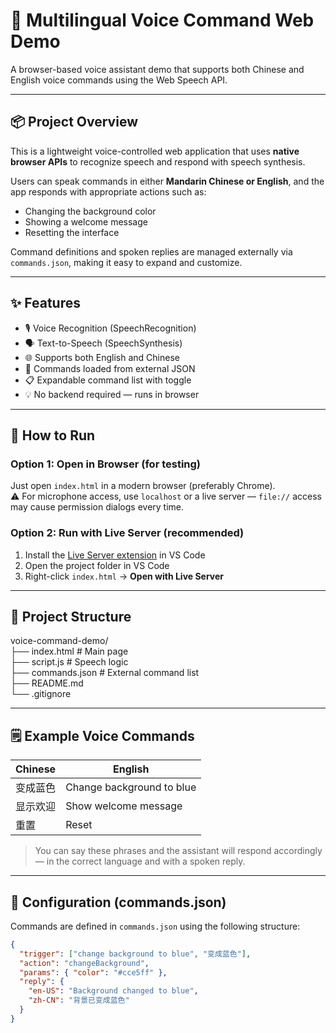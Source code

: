 # 🎤 Multilingual Voice Command Web Demo

A browser-based voice assistant demo that supports both Chinese and English voice commands using the Web Speech API.

---

## 📦 Project Overview

This is a lightweight voice-controlled web application that uses **native browser APIs** to recognize speech and respond with speech synthesis.

Users can speak commands in either **Mandarin Chinese or English**, and the app responds with appropriate actions such as:

- Changing the background color
- Showing a welcome message
- Resetting the interface

Command definitions and spoken replies are managed externally via `commands.json`, making it easy to expand and customize.

---

## ✨ Features

- 🎙️ Voice Recognition (SpeechRecognition)
- 🗣️ Text-to-Speech (SpeechSynthesis)
- 🌐 Supports both English and Chinese
- 📁 Commands loaded from external JSON
- 📋 Expandable command list with toggle
- 💡 No backend required — runs in browser

---

## 🚀 How to Run

### Option 1: Open in Browser (for testing)

Just open `index.html` in a modern browser (preferably Chrome).  
⚠️ For microphone access, use `localhost` or a live server — `file://` access may cause permission dialogs every time.

### Option 2: Run with Live Server (recommended)

1. Install the [Live Server extension](https://marketplace.visualstudio.com/items?itemName=ritwickdey.LiveServer) in VS Code
2. Open the project folder in VS Code
3. Right-click `index.html` → **Open with Live Server**

---

## 📂 Project Structure
voice-command-demo/ <br />
  ├── index.html # Main page <br />
  ├── script.js # Speech logic <br />
  ├── commands.json # External command list <br />
  ├── README.md <br />
  └── .gitignore <br />

---

## 🗒️ Example Voice Commands

| Chinese | English |
|---------|---------|
| 变成蓝色 | Change background to blue |
| 显示欢迎 | Show welcome message |
| 重置 | Reset |

> You can say these phrases and the assistant will respond accordingly — in the correct language and with a spoken reply.

---

## 🔧 Configuration (commands.json)

Commands are defined in `commands.json` using the following structure:

```json
{
  "trigger": ["change background to blue", "变成蓝色"],
  "action": "changeBackground",
  "params": { "color": "#cce5ff" },
  "reply": {
    "en-US": "Background changed to blue",
    "zh-CN": "背景已变成蓝色"
  }
}
